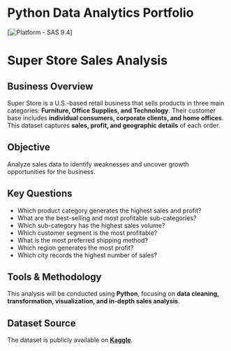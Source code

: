# Python Data Analytics Portfolio
[![Platform - SAS 9.4](https://img.shields.io/badge/Platform-Python_3.13.2-Green
)]

# **Super Store Sales Analysis**

## **Business Overview**
Super Store is a U.S.-based retail business that sells products in three main categories: **Furniture, Office Supplies, and Technology**. Their customer base includes **individual consumers, corporate clients, and home offices**. This dataset captures **sales, profit, and geographic details** of each order.

## **Objective**
Analyze sales data to identify weaknesses and uncover growth opportunities for the business.

## **Key Questions**
- Which product category generates the highest sales and profit?
- What are the best-selling and most profitable sub-categories?
- Which sub-category has the highest sales volume?
- Which customer segment is the most profitable?
- What is the most preferred shipping method?
- Which region generates the most profit?
- Which city records the highest number of sales?

## **Tools & Methodology**
This analysis will be conducted using **Python**, focusing on **data cleaning, transformation, visualization, and in-depth sales analysis**.

## **Dataset Source**
The dataset is publicly available on **[Kaggle](https://www.kaggle.com/akashkothare/tsf-datasets)**.

